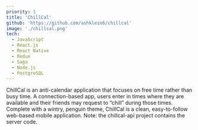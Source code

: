 ```yaml
---
priority: 1
title: 'ChillCal'
github: 'https://github.com/ashklein6/chillcal'
image: './chillcal.png'
tech:
  - JavaScript
  - React.js
  - React Native
  - Redux
  - Saga
  - Node.js
  - PostgreSQL
---
```


ChillCal is an anti-calendar application that focuses on free time rather than busy time. A connection-based app, users enter in times where they are available and their friends may request to “chill” during those times. Complete with a wintry, penguin theme, ChillCal is a clean, easy-to-follow web-based mobile application. Note: the chillcal-api project contains the server code.